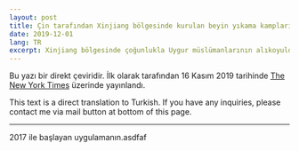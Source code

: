 ```yaml
---
layout: post
title: Çin tarafından Xinjiang bölgesinde kurulan beyin yıkama kampları hakkında sızan döküman ve bilgiler üzerine 5 ana çıkarım
date: 2019-12-01
lang: TR
excerpt: Xinjiang bölgesinde çoğunlukla Uygur müslümanlarının alıkoyuldukları 'eğitim' kampları hakkında sızan resmi yazışmalardan çıkarılacak 5 ana madde
---
```



Bu yazı bir direkt çeviridir. İlk olarak tarafından 16 Kasım 2019 tarihinde [The New York Times](https://www.nytimes.com/2019/11/16/world/asia/china-muslims-detention.html) üzerinde yayınlandı.


This text is a direct translation to Turkish. If you have any inquiries, please contact me via mail button at bottom of this page.


<hr>

2017 ile başlayan uygulamanın.asdfaf